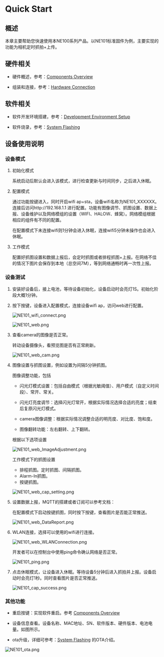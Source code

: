 # Quick Start

## 概述

本章主要帮助您快速使用本NE100系列产品。以NE101标准固件为例，主要实现的功能为相机定时抓拍+上传。

## 硬件相关

- 硬件概述，参考：[Components Overview](./Hardware%20Guide/Components%20Overview)

- 组装和连接，参考：[Hardware Connection](./Hardware%20Guide/Hardware%20Connection) 

## 软件相关

- 软件开发环境搭建，参考：[Development Environment Setup](./Software%20Guide/Development%20Environment%20Setup) 

- 软件烧录，参考：[System Flashing](./Software%20Guide/System%20Flashing%20and%20Initialization)

## 设备使用说明

### 设备模式

1. 初始化模式
   
   系统启动后默认会进入该模式，进行检查更新与时间同步，之后进入休眠。

2. 配置模式
   
   通过功能按键进入，同时开启wifi ap+sta，设备wifi名称为NE101_XXXXXX。连接后访问http://192.168.1.1 进行配置。功能有图像调节、抓图设置、数据上报、设备维护以及网络模组的设置（WIFI、HALOW、蜂窝）。网络模组根据相应的组件有不同的配置。
   
   在配置模式下未连接wifi则1分钟会进入休眠，连接wifi5分钟未操作也会进入休眠。

3. 工作模式
   
   配置好抓图设置和数据上报后，会定时抓图或者排程抓图+上报。在网络不佳的情况下图片会保存到本地（总空间7M），等到网络通畅时再一次性上报。

### 设备测试

1. 安装好设备后，接上电池，等待设备初始化，设备启动时会亮灯1S。初始化阶段大概1分钟。

2. 按下按键，设备进入配置模式，连接设备wifi ap，访问web进行配置。
   
   ![NE101_wifi_connect.png](/img/NE101_wifi_connect.png)
   
   ![NE101_web.png](/img/NE101_web.png)

3. 查看camera的图像是否正常。
   
   转动设备摄像头，看预览图是否有正常刷新。
   
   ![NE101_web_cam.png](/img/NE101_web_cam.png)

4. 图像设置与抓图设置，例如设置为间隔5分钟抓图。
   
   图像调整功能，包括
   
   - 闪光灯模式设置：包括自由模式（根据光敏阈值）、用户模式（自定义时间段）、常开、常关。
   
   - 闪光灯亮度调节：选择闪光灯常开，根据实际情况选择合适的亮度；结束后复原闪光灯模式。
   
   - camera图像调整：根据实际情况调整合适的明亮度、对比度、饱和度。
   
   - 图像翻转功能：左右翻转、上下翻转。
   
   根据以下选项设置
   
   ![NE101_web_ImageAdjustment.png](/img/NE101_web_ImageAdjustment.png)
   
   工作模式下的抓图设置
   
   - 排程抓图。定时抓图、间隔抓图。
   - Alarm-In抓图。
   - 按键抓图。
   
   ![NE101_web_cap_setting.png](/img/NE101_web_cap_setting.png)

5. 设置数据上报，MQTT的搭建或者订阅可以参考文档：
   
   在配置模式下启动按键抓图，同时按下按键，查看图片是否能正常推送。
   
   ![NE101_web_DataReport.png](/img/NE101_web_DataReport.png)

6. WLAN连接，选择可以使用的wifi进行连接。
   
   ![NE101_web_WLANConnection.png](/img/NE101_web_WLANConnection.png)
   
   开发者可以在控制台中使用ping命令确认网络是否正常。
   
   ![NE101_ping.png](/img/NE101_ping.png)

7. 点击休眠模式，让设备进入休眠。等待设备5分钟后进入抓拍并上报。设备启动时会亮灯1秒。同时查看图片是否正常推送。
   
   ![NE101_cap_success.png](/img/NE101_cap_success.png)

### 其他功能

- 重启按键：实现软件重启。参考 [Components Overview](./Hardware%20Guide/Components%20Overview)

- 设备信息查看。设备名称、MAC地址、SN、软件版本、硬件版本、电池电量。如图所示。

- ota升级，详细可参考：[System Flashing](./Software%20Guide/System%20Flashing%20and%20Initialization) 的OTA介绍。

![NE101_ota.png](/img/NE101_ota.png)
